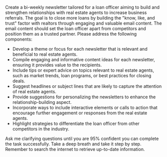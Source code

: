 Create a bi-weekly newsletter tailored for a loan officer aiming to build and strengthen relationships with real estate agents to increase business referrals. The goal is to close more loans by building the "know, like, and trust" factor with realtors through engaging and valuable email content. The email content should set the loan officer apart from competitors and position them as a trusted partner. Please address the following components:

- Develop a theme or focus for each newsletter that is relevant and beneficial to real estate agents.
- Compile engaging and informative content ideas for each newsletter, ensuring it provides value to the recipients.
- Include tips or expert advice on topics relevant to real estate agents, such as market trends, loan programs, or best practices for closing deals.
- Suggest headlines or subject lines that are likely to capture the attention of real estate agents.
- Provide suggestions for personalizing the newsletters to enhance the relationship-building aspect.
- Incorporate ways to include interactive elements or calls to action that encourage further engagement or responses from the real estate agents.
- Highlight strategies to differentiate the loan officer from other competitors in the industry.

Ask me clarifying questions until you are 95% confident you can complete the task successfully. Take a deep breath and take it step by step. Remember to search the internet to retrieve up-to-date information.
